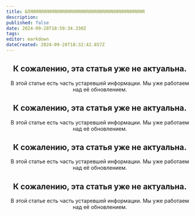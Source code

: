 ```yaml
---
title: БЛЯЯЯЯЯЯЯЯЯЯЯЯЯЯЯЯЯЯЯЯЯЯЯЯЯЯЯЯЯЯЯЯЯЯЯЯЯЯЯЯЯЯЯ
description: 
published: false
date: 2024-09-28T18:59:34.330Z
tags: 
editor: markdown
dateCreated: 2024-09-28T18:32:42.857Z
---
```


<center>
<div class="warning-banner">
  <h2> К сожалению, эта статья уже не актуальна.  </h2>
  <p>В этой статье есть часть устаревшей информации. Мы уже работаем над её обновлением.</p><p>
</div>
</center>

<center>
<div class="warning-banner-blue">
  <h2> К сожалению, эта статья уже не актуальна.  </h2>
  <p>В этой статье есть часть устаревшей информации. Мы уже работаем над её обновлением.</p><p>
</div>
</center>

<center>
<div class="warning-banner-red">
  <h2> К сожалению, эта статья уже не актуальна.  </h2>
  <p>В этой статье есть часть устаревшей информации. Мы уже работаем над её обновлением.</p><p>
</div>
</center>

<center>
<div class="warning-banner-teal">
  <h2> К сожалению, эта статья уже не актуальна.  </h2>
  <p>В этой статье есть часть устаревшей информации. Мы уже работаем над её обновлением.</p><p>
</div>
</center>

